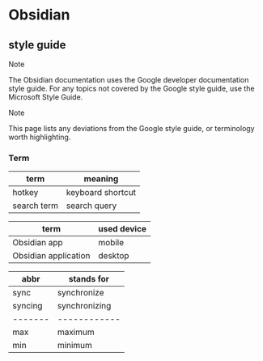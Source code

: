 # Obsidian
## style guide
> [!NOTE]
> The Obsidian documentation uses the Google developer documentation style guide.
> For any topics not covered by the Google style guide, use the Microsoft Style Guide.

> [!NOTE]
> This page lists any deviations from the Google style guide, or terminology worth highlighting.

### Term 
| term | meaning |
| ---- | ------- |
| hotkey | keyboard shortcut |
| search term | search query | 

| term | used device |
| ---- | ----------- | 
| Obsidian app | mobile |
| Obsidian application | desktop |

| abbr | stands for |
| ---- | ----------- |
| sync | synchronize |
| syncing | synchronizing |
| ------- | ------------  |
| max | maximum |
| min | minimum |
